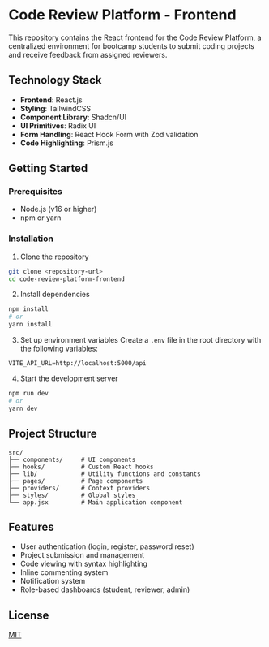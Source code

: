 # Code Review Platform - Frontend

This repository contains the React frontend for the Code Review Platform, a centralized environment for bootcamp students to submit coding projects and receive feedback from assigned reviewers.

## Technology Stack

- **Frontend**: React.js
- **Styling**: TailwindCSS
- **Component Library**: Shadcn/UI
- **UI Primitives**: Radix UI
- **Form Handling**: React Hook Form with Zod validation
- **Code Highlighting**: Prism.js

## Getting Started

### Prerequisites

- Node.js (v16 or higher)
- npm or yarn

### Installation

1. Clone the repository

```bash
git clone <repository-url>
cd code-review-platform-frontend
```

2. Install dependencies

```bash
npm install
# or
yarn install
```

3. Set up environment variables
Create a `.env` file in the root directory with the following variables:

```
VITE_API_URL=http://localhost:5000/api
```

4. Start the development server

```bash
npm run dev
# or
yarn dev
```

## Project Structure

```
src/
├── components/     # UI components
├── hooks/          # Custom React hooks
├── lib/            # Utility functions and constants
├── pages/          # Page components
├── providers/      # Context providers
├── styles/         # Global styles
└── app.jsx         # Main application component
```

## Features

- User authentication (login, register, password reset)
- Project submission and management
- Code viewing with syntax highlighting
- Inline commenting system
- Notification system
- Role-based dashboards (student, reviewer, admin)

## License

[MIT](LICENSE)
